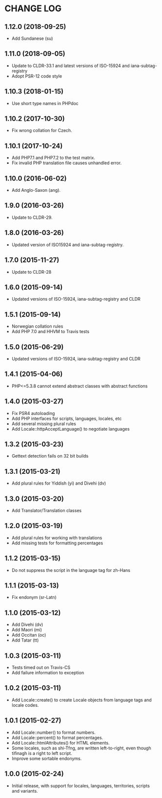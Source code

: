 CHANGE LOG
==========

## 1.12.0 (2018-09-25)
 - Add Sundanese (su)

## 1.11.0 (2018-09-05)
 - Update to CLDR-33.1 and latest versions of ISO-15924 and iana-subtag-registry
 - Adopt PSR-12 code style

## 1.10.3 (2018-01-15)
 - Use short type names in PHPdoc

## 1.10.2 (2017-10-30)
 - Fix wrong collation for Czech.

## 1.10.1 (2017-10-24)
 - Add PHP7.1 and PHP7.2 to the test matrix.
 - Fix invalid PHP translation file causes unhandled error.

## 1.10.0 (2016-06-02)
 - Add Anglo-Saxon (ang).

## 1.9.0 (2016-03-26)
 - Update to CLDR-29.

## 1.8.0 (2016-03-26)
 - Updated version of ISO15924 and iana-subtag-registry.

## 1.7.0 (2015-11-27)
 - Update to CLDR-28

## 1.6.0 (2015-09-14)
 - Updated versions of ISO-15924, iana-subtag-registry and CLDR

## 1.5.1 (2015-09-14)
 - Norwegian collation rules
 - Add PHP 7.0 and HHVM to Travis tests

## 1.5.0 (2015-06-29)
 - Updated versions of ISO-15924, iana-subtag-registry and CLDR

## 1.4.1 (2015-04-06)
 - PHP<=5.3.8 cannot extend abstract classes with abstract functions

## 1.4.0 (2015-03-27)
 - Fix PSR4 autoloading
 - Add PHP interfaces for scripts, languages, locales, etc
 - Add several missing plural rules
 - Add Locale::httpAcceptLanguage() to negotiate languages

## 1.3.2 (2015-03-23)
 - Gettext detection fails on 32 bit builds

## 1.3.1 (2015-03-21)
 - Add plural rules for Yiddish (yi) and Divehi (dv)

## 1.3.0 (2015-03-20)
 - Add Translator/Translation classes

## 1.2.0 (2015-03-19)
 - Add plural rules for working with translations
 - Add missing tests for formatting percentages

## 1.1.2 (2015-03-15)
 - Do not suppress the script in the language tag for zh-Hans

## 1.1.1 (2015-03-13)
 - Fix endonym (sr-Latn)

## 1.1.0 (2015-03-12)
 - Add Divehi (dv)
 - Add Maori (mi)
 - Add Occitan (oc)
 - Add Tatar (tt)

## 1.0.3 (2015-03-11)
 - Tests timed out on Travis-CS
 - Add failure information to exception

## 1.0.2 (2015-03-11)
 - Add Locale::create() to create Locale objects from language tags and locale codes.

## 1.0.1 (2015-02-27)
 - Add Locale::number() to format numbers.
 - Add Locale::percent() to format percentages.
 - Add Locale::htmlAttributes() for HTML elements.
 - Some locales, such as shi-Tfng, are written left-to-right, even though tifinagh is a right to left script.
 - Improve some sortable endonyms.

## 1.0.0 (2015-02-24)
 - Initial release, with support for locales, languages, territories, scripts and variants.
